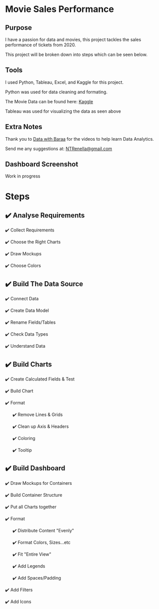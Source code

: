 # Movie Sales Performance
## Purpose
I have a passion for data and movies, this project tackles the sales performance of tickets from 2020.

This project will be broken down into steps which can be seen below.

## Tools
I used Python, Tableau, Excel, and Kaggle for this project.

Python was used for data cleaning and formating.

The Movie Data can be found here: [Kaggle](https://www.kaggle.com/datasets/asaniczka/tmdb-movies-dataset-2023-930k-movies)

Tableau was used for visualizing the data as seen above

## Extra Notes

Thank you to [Data with Baraa](https://www.youtube.com/@DataWithBaraa) for the videos to help learn Data Analytics. 

Send me any suggestions at: NTRenella@gmail.com

## Dashboard Screenshot

Work in progress

# Steps
## :heavy_check_mark: Analyse Requirements

:heavy_check_mark: Collect Requirements

:heavy_check_mark: Choose the Right Charts

:heavy_check_mark: Draw Mockups

:heavy_check_mark: Choose Colors

## :heavy_check_mark: Build The Data Source

:heavy_check_mark: Connect Data

:heavy_check_mark: Create Data Model

:heavy_check_mark: Rename Fields/Tables

:heavy_check_mark: Check Data Types

:heavy_check_mark: Understand Data

## :heavy_check_mark: Build Charts

:heavy_check_mark: Create Calculated Fields & Test

:heavy_check_mark: Build Chart

:heavy_check_mark: Format

&nbsp; &nbsp; &nbsp; :heavy_check_mark: Remove Lines & Grids

&nbsp; &nbsp; &nbsp; :heavy_check_mark: Clean up Axis & Headers

&nbsp; &nbsp; &nbsp; :heavy_check_mark: Coloring

&nbsp; &nbsp; &nbsp; :heavy_check_mark: Tooltip

## :heavy_check_mark: Build Dashboard

:heavy_check_mark: Draw Mockups for Containers

:heavy_check_mark: Build Container Structure

:heavy_check_mark: Put all Charts together

:heavy_check_mark: Format

&nbsp; &nbsp; &nbsp; :heavy_check_mark: Distribute Content "Evenly"

&nbsp; &nbsp; &nbsp; :heavy_check_mark: Format Colors, Sizes...etc

&nbsp; &nbsp; &nbsp; :heavy_check_mark: Fit "Entire View"

&nbsp; &nbsp; &nbsp; :heavy_check_mark: Add Legends

&nbsp; &nbsp; &nbsp; :heavy_check_mark: Add Spaces/Padding

:heavy_check_mark: Add Filters

:heavy_check_mark: Add Icons

